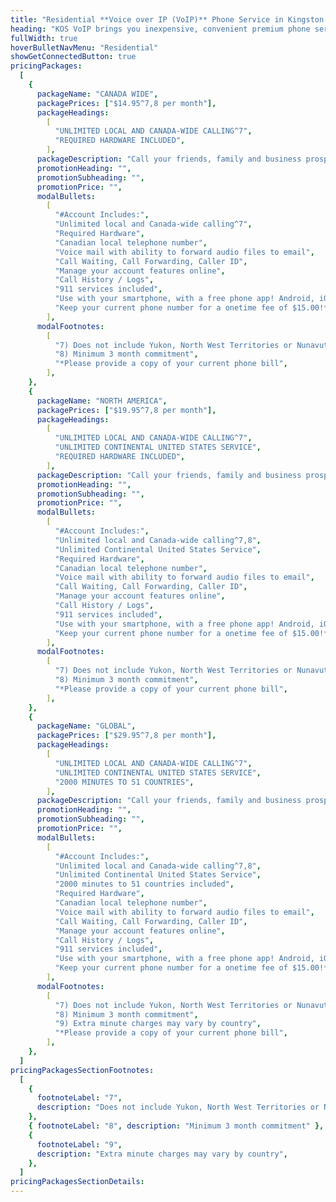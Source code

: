 ```yaml
---
title: "Residential **Voice over IP (VoIP)** Phone Service in Kingston & Belleville, ON"
heading: "KOS VoIP brings you inexpensive, convenient premium phone service over your High Speed Internet connection!"
fullWidth: true
hoverBulletNavMenu: "Residential"
showGetConnectedButton: true
pricingPackages:
  [
    {
      packageName: "CANADA WIDE",
      packagePrices: ["$14.95^7,8 per month"],
      packageHeadings:
        [
          "UNLIMITED LOCAL AND CANADA-WIDE CALLING^7",
          "REQUIRED HARDWARE INCLUDED",
        ],
      packageDescription: "Call your friends, family and business prospects anywhere in Canada, talk as long as you want!",
      promotionHeading: "",
      promotionSubheading: "",
      promotionPrice: "",
      modalBullets:
        [
          "#Account Includes:",
          "Unlimited local and Canada-wide calling^7",
          "Required Hardware",
          "Canadian local telephone number",
          "Voice mail with ability to forward audio files to email",
          "Call Waiting, Call Forwarding, Caller ID",
          "Manage your account features online",
          "Call History / Logs",
          "911 services included",
          "Use with your smartphone, with a free phone app! Android, iOS",
          "Keep your current phone number for a onetime fee of $15.00!*",
        ],
      modalFootnotes:
        [
          "7) Does not include Yukon, North West Territories or Nunavut",
          "8) Minimum 3 month commitment",
          "*Please provide a copy of your current phone bill",
        ],
    },
    {
      packageName: "NORTH AMERICA",
      packagePrices: ["$19.95^7,8 per month"],
      packageHeadings:
        [
          "UNLIMITED LOCAL AND CANADA-WIDE CALLING^7",
          "UNLIMITED CONTINENTAL UNITED STATES SERVICE",
          "REQUIRED HARDWARE INCLUDED",
        ],
      packageDescription: "Call your friends, family and business prospects anywhere across Canada and the Continental United States. Talk as long as you need!",
      promotionHeading: "",
      promotionSubheading: "",
      promotionPrice: "",
      modalBullets:
        [
          "#Account Includes:",
          "Unlimited local and Canada-wide calling^7,8",
          "Unlimited Continental United States Service",
          "Required Hardware",
          "Canadian local telephone number",
          "Voice mail with ability to forward audio files to email",
          "Call Waiting, Call Forwarding, Caller ID",
          "Manage your account features online",
          "Call History / Logs",
          "911 services included",
          "Use with your smartphone, with a free phone app! Android, iOS",
          "Keep your current phone number for a onetime fee of $15.00!*",
        ],
      modalFootnotes:
        [
          "7) Does not include Yukon, North West Territories or Nunavut",
          "8) Minimum 3 month commitment",
          "*Please provide a copy of your current phone bill",
        ],
    },
    {
      packageName: "GLOBAL",
      packagePrices: ["$29.95^7,8 per month"],
      packageHeadings:
        [
          "UNLIMITED LOCAL AND CANADA-WIDE CALLING^7",
          "UNLIMITED CONTINENTAL UNITED STATES SERVICE",
          "2000 MINUTES TO 51 COUNTRIES",
        ],
      packageDescription: "Call your friends, family and business prospects anywhere across Canada and the Continental United States. Talk as long as you need! Overseas and South American calls at a fraction of regular telephone costs.",
      promotionHeading: "",
      promotionSubheading: "",
      promotionPrice: "",
      modalBullets:
        [
          "#Account Includes:",
          "Unlimited local and Canada-wide calling^7,8",
          "Unlimited Continental United States Service",
          "2000 minutes to 51 countries included",
          "Required Hardware",
          "Canadian local telephone number",
          "Voice mail with ability to forward audio files to email",
          "Call Waiting, Call Forwarding, Caller ID",
          "Manage your account features online",
          "Call History / Logs",
          "911 services included",
          "Use with your smartphone, with a free phone app! Android, iOS",
          "Keep your current phone number for a onetime fee of $15.00!*",
        ],
      modalFootnotes:
        [
          "7) Does not include Yukon, North West Territories or Nunavut",
          "8) Minimum 3 month commitment",
          "9) Extra minute charges may vary by country",
          "*Please provide a copy of your current phone bill",
        ],
    },
  ]
pricingPackagesSectionFootnotes:
  [
    {
      footnoteLabel: "7",
      description: "Does not include Yukon, North West Territories or Nunavut",
    },
    { footnoteLabel: "8", description: "Minimum 3 month commitment" },
    {
      footnoteLabel: "9",
      description: "Extra minute charges may vary by country",
    },
  ]
pricingPackagesSectionDetails:
---
```

